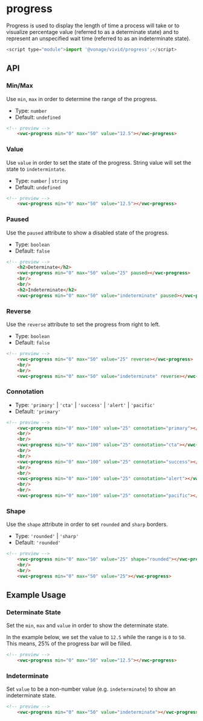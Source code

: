 # progress

Progress is used to display the length of time a process will take or to visualize percentage value (referred to as a determinate state) and to represent an unspecified wait time (referred to as an indeterminate state).

```js
<script type="module">import '@vonage/vivid/progress';</script>
```


## API

### Min/Max
Use `min`, `max` in order to determine the range of the progress.

- Type: `number`
- Default: `undefined`

```html
<!-- preview -->
    <vwc-progress min="0" max="50" value="12.5"></vwc-progress>
```

### Value
Use `value` in order to set the state of the progress. String value will set the state to `indetermintate`.

- Type: `number` | `string`
- Default: `undefined`

```html
<!-- preview -->
    <vwc-progress min="0" max="50" value="12.5"></vwc-progress>
```

### Paused
Use the `paused` attribute to show a disabled state of the progress.

- Type: `boolean`
- Default: `false`

```html
<!-- preview -->
    <h2>Determinate</h2>
    <vwc-progress min="0" max="50" value="25" paused></vwc-progress>
    <br/>
    <br/>
    <h2>Indeterminate</h2>
    <vwc-progress min="0" max="50" value="indeterminate" paused></vwc-progress>
```

### Reverse

Use the `reverse` attribute to set the progress from right to left.

- Type: `boolean`
- Default: `false`

```html
<!-- preview -->
    <vwc-progress min="0" max="50" value="25" reverse></vwc-progress>
    <br/>
    <br/>
    <vwc-progress min="0" max="50" value="indeterminate" reverse></vwc-progress>
```
### Connotation
- Type: `'primary'` | `'cta'` | `'success'` | `'alert'` | `'pacific'`
- Default: `'primary'`

```html
<!-- preview -->
    <vwc-progress min="0" max="100" value="25" connotation="primary"></vwc-progress>
    <br/>
    <br/>
    <vwc-progress min="0" max="100" value="25" connotation="cta"></vwc-progress>
    <br/>
    <br/>
    <vwc-progress min="0" max="100" value="25" connotation="success"></vwc-progress>
    <br/>
    <br/>
    <vwc-progress min="0" max="100" value="25" connotation="alert"></vwc-progress>
    <br/>
    <br/>
    <vwc-progress min="0" max="100" value="25" connotation="pacific"></vwc-progress>
```

### Shape
Use the `shape` attribute in order to set `rounded` and `sharp` borders.

- Type: `'rounded'` | `'sharp'`
- Default: `'rounded'`

```html
<!-- preview -->
    <vwc-progress min="0" max="50" value="25" shape="rounded"></vwc-progress>
    <br/>
    <br/>
    <vwc-progress min="0" max="50" value="25"></vwc-progress>
```

## Example Usage

### Determinate State
Set the `min`, `max` and `value` in order to show the determinate state. 

In the example below, we set the value to `12.5` while the range is `0` to `50`.  This means, 25% of the progress bar will be filled. 
```html
<!-- preview -->
    <vwc-progress min="0" max="50" value="12.5"></vwc-progress>
```

### Indeterminate
Set `value` to be a non-number value (e.g. `indeterminate`) to show an indeterminate state.
```html
<!-- preview -->
    <vwc-progress min="0" max="50" value="indeterminate"></vwc-progress>
```
